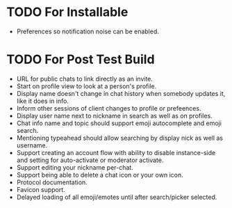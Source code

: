 TODO For Installable
====================

 - Preferences so notification noise can be enabled.

TODO For Post Test Build
========================

 - URL for public chats to link directly as an invite.
 - Start on profile view to look at a person's profile.
 - Display name doesn't change in chat history when somebody updates it, like it does in info.
 - Inform other sessions of client changes to profile or prefeences.
 - Display user name next to nickname in search as well as on profiles.
 - Chat info name and topic should support emoji autocomplete and emoji search.
 - Mentioning typeahead should allow searching by display nick as well as username.
 - Support creating an account flow with ability to disable instance-side and setting for auto-activate or moderator activate.
 - Support editing your nickname per-chat.
 - Support being able to delete a chat icon or your own icon.
 - Protocol documentation.
 - Favicon support.
 - Delayed loading of all emoji/emotes until after search/picker selected.
